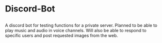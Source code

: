 # Discord-Bot

##
A discord bot for testing functions for a private server. Planned to be able to play music and audio in voice channels. Will also be able to respond to specific users and post requested images from the web.
